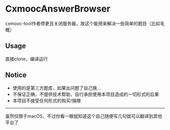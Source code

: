 # CxmoocAnswerBrowser
cxmooc-tool作者停更且关闭服务器，故这个能用来解决一些简单的题目（比如毛概）

## Usage

直接clone，编译运行

## Notice

- 使用的是第三方题库，如果出问题了自己换...
- 不保证正确，不提供技术帮助，自行承担使用本项目造成的一切形式的后果
- 本项目不接受任何形式的购买/捐赠

---

虽然仅限于macOS，不过你看一眼就知道这个自己随便写几句就可以翻译到其他平台了

